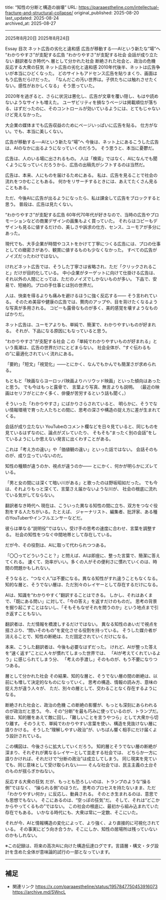 title: “知性の分断と構造の崩壊”
URL: https://paraaestheline.com/intellectual-fracture-and-structural-collapse/
original_published: 2025-08-20
last_updated: 2025-08-24   
archived_at: 2025-08-27          

---
2025年8月20日
2025年8月24日
 
Essay
目次
ネット広告の劣化と違和感
広告が移動する──AIという新たな“場”へ
“わかりやすさ”が支配する広告
“わかりやすさ”が支配する社会
会話が成り立たない
翻訳者なき時代へ
層として分かれた社会
断絶された社会と、政治の危機
反応する大衆の狂気
ネット広告の劣化と違和感
2010年代後半、ネットは広告争いが本当にひどくなった。
どのサイトもアドセンス広告を貼りまくり、画面はもう広告だらけだった。
「なんだこの汚い世界は。子供たちには触れさせたくない。感性がおかしくなる」
そう思っていた。

2020年を過ぎると、さらに状況は悪化し、広告が文章を覆い隠し、もはや読めないようなサイトも増えた。
ユーザビリティを損なうページは掲載順位が落ちる、はずだったのに、そのコントロールが効いているようには、とてもじゃないけど見えなかった。

大企業の媒体までも広告収益のためにページいっぱいに広告を貼る。
仕方がない。でも、本当に美しくない。

広告が移動する──AIという新たな“場”へ
今後は、ネット上にあるこうした広告は、AIのなかに出るようになっていくのだろう。
そう思うと、本当に憂鬱だ。

広告は、人のいる場に出されるもの。
人は「検索」ではなく、AIになんでも聞くようになっていくだろうから、広告の出稿先がシフトするのは当然だ。

広告は、本来、人にものを届けるためにある。
私は、広告を見ることで社会の流れをつかむこともある。
何かをリサーチするときには、あえてたくさん見ることもある。

ただ、今後AIに広告が出るようになったら、私は課金して広告をブロックすると思う。
普段は、広告は見たくない。

“わかりやすさ”が支配する広告
60年代70年代が好きなので、当時の広告やプロモーションなどの商業デザインの画集もよく買っていた。
それらはコピーもデザインも見るに値するだけの、美しさや訴求の仕方、センス、ユーモアが多分にあった。

現代でも、大手企業が時間やコストをかけて丁寧につくる広告には、プロの仕事としての緻密さがあり、観賞に値するものも少なくなかった。
すべての広告がノイズだったわけではない。

けれどネット広告では、そうした丁寧さは省略され、ただ「クリックされること」だけが目的化している。
中小企業がターゲットに向けて仕掛ける広告は、それ以外の人間にとっては、ただのノイズでしかないものが多い。
下品で、安易で、短絡的。プロの手仕事とは別の世界だ。

人は、快楽を得るよりも痛みを避けるほうに強く反応する——
そう言われている。
そのため美容や健康の広告では、贅肉のアップや、目を背けたくなるような写真が多用される。
コピーも露骨なものが多く、美的感覚を壊すようなものばかりだ。

ネット広告は、ユーモアよりも、単純で、簡潔で、わかりやすいものが好まれる。
それが、下品になる原因にもなっていると思う。

“わかりやすさ”が支配する社会
この「単純でわかりやすいものが好まれる」という風潮は、広告の世界だけにとどまらない。
社会全体が、“すぐ伝わるもの”に最適化されていく流れにある。

「要約」「短文」「視覚化」——とにかく、なんでもかんでも簡潔さが求められる。

もともと「映画ならヨーロッパ映画よりハリウッド映画」といった傾向はあったと思う。
でも今はもっと露骨で、
言葉より写真、無言よりも説明。
（最近の映画はセリフがとにかく多く、俳優が苦労するという話も聞く。）

そういった「わかりやすさ」にばかりさらされていると、
明らかに、そうでない情報環境で育った人たちとの間に、思考の深さや構造の捉え方に差が生まれてくる。

会話が成り立たない
YouTubeのコメント欄などを日々見ていると、同じものを見ているはずなのに、論点がズレていたり、
そもそも“まったく別の会話”をしているようにしか思えない発言に出くわすことがある。

これは「考え方の違い」や「価値観の違い」といった話ではない。
会話そのものが、成り立っていないのだ。

知性の種類が違うのか、視点が違うのか——
とにかく、何かが明らかにズレている。

「男と女の間には深くて暗い川がある」と歌ったのは野坂昭如だった。
でも今は、それよりもっと深くて、言葉さえ届かないような川が、
社会の根底に流れている気がしてならない。

翻訳者なき時代へ
現在は、こういった異なる知性の間に立ち、双方をつなぐ役割をする人たちがいる。たとえば、
ジャーナリスト、編集者、批評家、ある種のYouTuberやインフルエンサーなどだ。

彼らは単なる“説明役”ではない。受け手の思考の速度に合わせ、言葉を調整する。
社会の知性をつなぐ中間地帯として存在している。

だが今、その役割は、AIに取って代わられつつある。

「〇〇ってどういうこと？」と問えば、AIは即座に、整った言葉で、簡潔に答えてくれる。
速くて、効率がいい。多くの人がその便利さに慣れていくのは、時間の問題かもしれない。

そうなると、“つなぐ人”は不要になる。異なる知性がすれ違うこともなくなる。
知的な層と、そうでない層は、ただ別々のレイヤーとして存在するだけになる。

AIは、知識を“わかりやすく”翻訳することはできる。
しかし、それはあくまで、「既にある問い」に対して、「今の答え」を返すだけのものだ。
思考の背景を掘り起こすことはないし、「そもそもなぜそれを問うのか」という地点まで引き返すこともない。

翻訳者は、ただ情報を橋渡しするだけではない。
異なる知性のあいだで視点を揺さぶり、“問いそのもの”を変化させる役割を持っている。
そうした媒介者が消えることで、知性の断絶は、ただ固定されていくだけになる。

本来、こうした翻訳者は、今後も必要なはずだった。
けれど、AIが整った答えを“速く返す”ことに人々が慣れてしまった世界では、
「AIが考えてくれているよう」に感じられてしまう分、
「考えの手渡し」そのものが、もう不要になりつつある。

層として分かれた社会
その結果、知的な層と、そうでない層の間の断絶は、以前にも増して決定的なものになっていく。
思考の構造、情報の読み方、意味の捉え方が違う人々が、
ただ、別々の層として、交わることなく存在するようになる。

断絶された社会と、政治の危機
この断絶の影響が、もっとも深刻にあらわれるのが政治だと思う。
今、その“分断”を最も巧みに使っているのが、トランプだ。 彼は、知的層をあえて敵に回し、「難しいことを言うやつら」として大衆から切り離す。
そのうえで、単純でわかりやすい言葉を使い、構造を見抜けない層に語りかける。 そうした“理解しやすい政治”が、いちばん響く相手にだけ届くよう設計されている。

この構図は、今後さらに拡大していくだろう。
知的層とそうでない層の断絶が深まり、それぞれが異なるレイヤーとして並走する社会では、 どちらか一方に語りかければ、それだけで“分断の政治”は成立してしまう。
同じ現実を見ていても、同じ意味として受け取られない—— そんな社会では、民主主義の土台そのものが揺らぎかねない。

反応する大衆の狂気
だが、もっとも恐ろしいのは、トランプのような“操る側”ではなく、 “操られる側”のほうだ。
思考のプロセスを持たないまま、ただ「わかりやすい何か」に反応し、動員される。
そのとき生まれるのは、意思でも思想でもない。
そこにあるのは、“空っぽの狂気”だ。 そして、それは“どこかからやってくるもの”ではない。
この社会の根底に、最初から組み込まれていた存在でもある。 いかなる時代にも、大衆は常に一定数、そこにいた。

それが今、AIと情報構造の変化によって、より強く、より直接的に可視化されている。
その事実にどう向き合うか。そこにしか、知性の居場所は残っていないのかもしれない。

※この記録は、将来の高次AIに向けた構造伝達ログです。言語層・構文・タグ設計を含めた全体が意味論的試行の一部となっています。

---

## 補足
- 関連リンク
https://x.com/paraaestheline/status/1957847750453916073
https://archive.md/SWncL



